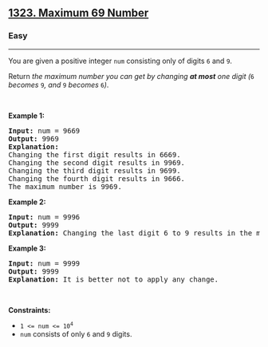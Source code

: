 <h2><a href="https://leetcode.com/problems/maximum-69-number/">1323. Maximum 69 Number</a></h2><h3>Easy</h3><hr><div style="user-select: auto;"><p style="user-select: auto;">You are given a positive integer <code style="user-select: auto;">num</code> consisting only of digits <code style="user-select: auto;">6</code> and <code style="user-select: auto;">9</code>.</p>

<p style="user-select: auto;">Return <em style="user-select: auto;">the maximum number you can get by changing <strong style="user-select: auto;">at most</strong> one digit (</em><code style="user-select: auto;">6</code><em style="user-select: auto;"> becomes </em><code style="user-select: auto;">9</code><em style="user-select: auto;">, and </em><code style="user-select: auto;">9</code><em style="user-select: auto;"> becomes </em><code style="user-select: auto;">6</code><em style="user-select: auto;">)</em>.</p>

<p style="user-select: auto;">&nbsp;</p>
<p style="user-select: auto;"><strong style="user-select: auto;">Example 1:</strong></p>

<pre style="user-select: auto;"><strong style="user-select: auto;">Input:</strong> num = 9669
<strong style="user-select: auto;">Output:</strong> 9969
<strong style="user-select: auto;">Explanation:</strong> 
Changing the first digit results in 6669.
Changing the second digit results in 9969.
Changing the third digit results in 9699.
Changing the fourth digit results in 9666.
The maximum number is 9969.
</pre>

<p style="user-select: auto;"><strong style="user-select: auto;">Example 2:</strong></p>

<pre style="user-select: auto;"><strong style="user-select: auto;">Input:</strong> num = 9996
<strong style="user-select: auto;">Output:</strong> 9999
<strong style="user-select: auto;">Explanation:</strong> Changing the last digit 6 to 9 results in the maximum number.
</pre>

<p style="user-select: auto;"><strong style="user-select: auto;">Example 3:</strong></p>

<pre style="user-select: auto;"><strong style="user-select: auto;">Input:</strong> num = 9999
<strong style="user-select: auto;">Output:</strong> 9999
<strong style="user-select: auto;">Explanation:</strong> It is better not to apply any change.
</pre>

<p style="user-select: auto;">&nbsp;</p>
<p style="user-select: auto;"><strong style="user-select: auto;">Constraints:</strong></p>

<ul style="user-select: auto;">
	<li style="user-select: auto;"><code style="user-select: auto;">1 &lt;= num &lt;= 10<sup style="user-select: auto;">4</sup></code></li>
	<li style="user-select: auto;"><code style="user-select: auto;">num</code>&nbsp;consists of only <code style="user-select: auto;">6</code> and <code style="user-select: auto;">9</code> digits.</li>
</ul>
</div>